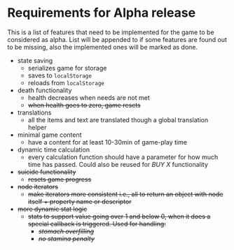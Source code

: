 # Requirements for Alpha release

This is a list of features that need to be implemented for the game to be considered as alpha. List will be appended to if some features are found out to be missing, also the implemented ones will be marked as done.

- state saving
  - serializes game for storage
  - saves to `localStorage`
  - reloads from `localStorage`
- death functionality
  - health decreases when needs are not met
  - ~~when health goes to zero, game resets~~
- translations
  - all the items and text are translated though a global translation helper
- minimal game content
  - have a content for at least 10-30min of game-play time
- dynamic time calculation
  - every calculation function should have a parameter for how much time has passed. Could also be reused for *BUY X* functionality
- ~~suicide functionality~~
    - ~~resets game progress~~
- ~~node iterators~~
  - ~~make iterators more consistent i.e., all to return an object with node itself + property name or descriptor~~
- ~~more dynamic stat logic~~
  - ~~stats to support value going over 1 and below 0, when it does a special callback is triggered. Used for handling:~~
    - ~~*stomach overfilling*~~
    - ~~*no stamina penalty*~~